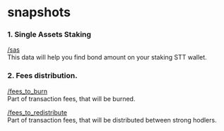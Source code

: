 # snapshots

### 1. Single Assets Staking

[/sas](./sas)
<br> This data will help you find bond amount on your staking STT wallet.

### 2. Fees distribution.

[/fees_to_burn](./fees_to_burn)
<br> Part of transaction fees, that will be burned.

[/fees_to_redistribute](./fees_to_redistribute)
<br> Part of transaction fees, that will be distributed between strong hodlers.
